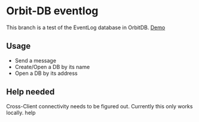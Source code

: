 # Orbit-DB eventlog

This branch is a test of the EventLog database in OrbitDB. [Demo](https://build-ebbdclubpe.now.sh)

## Usage

-   Send a message
-   Create/Open a DB by its name
-   Open a DB by its address

## Help needed

Cross-Client connectivity needs to be figured out. Currently this only works locally. help
